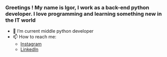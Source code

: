 ### Greetings ! My name is Igor, I work as a back-end python developer. I love programming and learning something new in the IT world

- 🌱 I’m current middle python developer 
- 📫 How to reach me: 
  - <a href='instagram.com/purple_evoix/'>Instagram</a>
  - <a href='https://www.linkedin.com/in/ihor-molchanov/'>LinkedIn</a>
  
<!--
**Shantagust/Shantagust** is a ✨ _special_ ✨ repository because its `README.md` (this file) appears on your GitHub profile.

Here are some ideas to get you started:

- 🔭 I’m currently working on ...
- 🌱 I’m current
- 👯 I’m looking to collaborate on ...
- 🤔 I’m looking for help with ...
- 💬 Ask me about ...
- 📫 How to reach me: ...
- 😄 Pronouns: ...
- ⚡ Fun fact: 
-->
